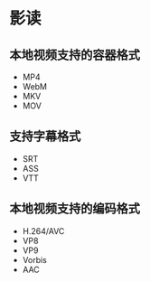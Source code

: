 # 影读

## 本地视频支持的容器格式

- MP4
- WebM
- MKV
- MOV

## 支持字幕格式

- SRT
- ASS
- VTT

## 本地视频支持的编码格式

- H.264/AVC
- VP8
- VP9
- Vorbis
- AAC